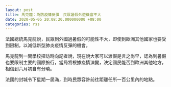```yaml
---
layout: post
title: 馬克龍：為防疫情反彈　民眾暑假外遊機會不大
date: 2020-05-05 20:08:20.000000000 +08:00
categories: rss
---
```


法國總統馬克龍說，民眾到外國過暑假的可能性不大，即使到歐洲其他國家也要受到限制，以減低新型肺炎疫情反彈的機會。

馬克龍到一間學校探訪時向記者說，現在說大家可以渡假是言之尚早，認為到暑假也要限制主要的國際旅行，當局將根據疫情演變，決定國民能否到歐洲其他地方，相信到六月初自有分曉。

法國的封城令下星期一屆滿，到時民眾容許前往距離任所一百公里內的地點。
